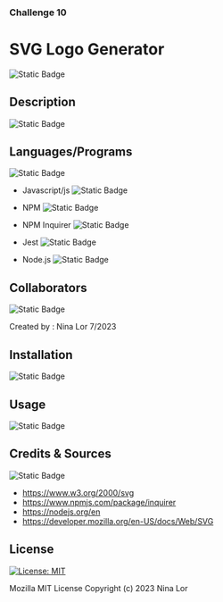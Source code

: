 ### Challenge 10
# SVG Logo Generator
![Static Badge](https://img.shields.io/badge/SVG%20Logo%20Generator-purple)


## Description
![Static Badge](https://img.shields.io/badge/Descriptions-General-blue)

## Languages/Programs 
![Static Badge](https://img.shields.io/badge/language-General-blue)

* Javascript/js
![Static Badge](https://img.shields.io/badge/Credits-js-yellow)
* NPM
![Static Badge](https://img.shields.io/badge/NPM-js-yellow)

* NPM Inquirer
![Static Badge](https://img.shields.io/badge/NPM%20Inquirer-js-yellow)

* Jest
![Static Badge](https://img.shields.io/badge/jest-js-yellow)

* Node.js
![Static Badge](https://img.shields.io/badge/Node.js-js-yellow)


## Collaborators
![Static Badge](https://img.shields.io/badge/Collaborators-General-blue)


Created by : Nina Lor 7/2023

## Installation
![Static Badge](https://img.shields.io/badge/Installation-General-blue)



## Usage
![Static Badge](https://img.shields.io/badge/Usage-General-blue)

## Credits & Sources
![Static Badge](https://img.shields.io/badge/Credits-General-blue)



- https://www.w3.org/2000/svg
- https://www.npmjs.com/package/inquirer
- https://nodejs.org/en
- https://developer.mozilla.org/en-US/docs/Web/SVG

## License
[![License: MIT](https://img.shields.io/badge/License-MIT-yellow.svg)](https://opensource.org/licenses/MIT)

Mozilla
MIT License
Copyright (c) 2023 Nina Lor
